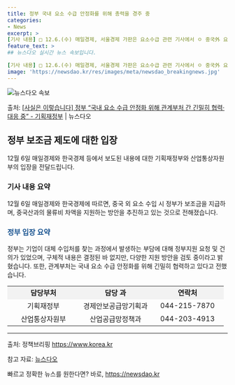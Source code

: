 ```yaml
---
title: 정부 국내 요소 수급 안정화를 위해 총력을 경주 중
categories:
- News
excerpt: >
[기사 내용] □ 12.6.(수) 매일경제, 서울경제 가판은 요소수급 관련 기사에서 ㅇ 중국外 요소 수입땐 …
feature_text: >
## 뉴스다오 실시간 뉴스 속보입니다.

[기사 내용] □ 12.6.(수) 매일경제, 서울경제 가판은 요소수급 관련 기사에서 ㅇ 중국外 요소 수입땐 …
image: 'https://newsdao.kr/res/images/meta/newsdao_breakingnews.jpg'
---
```


![뉴스다오 속보](https://newsdao.kr/res/images/meta/newsdao_breakingnews.jpg)

<p>출처: <a href="https://newsdao.kr/2758" rel="dofollow">[사실은 이렇습니다] 정부 “국내 요소 수급 안정화 위해 관계부처 간 긴밀히 협력·대응 중” - 기획재정부</a> | 뉴스다오</p>

<h2 data-ke-size="size26">정부 보조금 제도에 대한 입장</h2>
<p data-ke-size="size16">12월 6일 매일경제와 한국경제 등에서 보도된 내용에 대한 기획재정부와 산업통상자원부의 입장을 전달드립니다.</p>

<h3>기사 내용 요약</h3>
<p data-ke-size="size16">12월 6일 매일경제와 한국경제에 따르면, 중국 외 요소 수입 시 정부가 보조금을 지급하며, 중국산과의 물류비 차액을 지원하는 방안을 추진하고 있는 것으로 전해졌습니다.</p>

<h3><b><span style="color: #1a5490;">정부 입장 요약</span></b></h3>
<p data-ke-size="size16">정부는 기업이 대체 수입처를 찾는 과정에서 발생하는 부담에 대해 정부지원 요청 및 건의가 있었으며, 구체적 내용은 결정된 바 없지만, 다양한 지원 방안을 검토 중이라고 밝혔습니다. 또한, 관계부처는 국내 요소 수급 안정화를 위해 긴밀히 협력하고 있다고 전했습니다.</p>

<table style="width: 100%;" data-ke-size="size16">
<tbody>
<tr style="height: 21px; background-color: #f2f2f2;">
<td style="width: 33%; text-align: center; height: 21px;"><b>담당부처</b></td>
<td style="width: 33%; text-align: center; height: 21px;"><b>담당 과</b></td>
<td style="width: 33%; text-align: center; height: 21px;"><b>연락처</b></td>
</tr>
<tr style="height: 21px;">
<td style="width: 33%; text-align: center; height: 21px;">기획재정부</td>
<td style="width: 33%; text-align: center; height: 21px;">경제안보공급망기획과</td>
<td style="width: 33%; text-align: center; height: 21px;">044-215-7870</td>
</tr>
<tr style="height: 21px;">
<td style="width: 33%; text-align: center; height: 21px;">산업통상자원부</td>
<td style="width: 33%; text-align: center; height: 21px;">산업공급망정책과</td>
<td style="width: 33%; text-align: center; height: 21px;">044-203-4913</td>
</tr>
</tbody>
</table>

<p data-ke-size="size16"></p>
<hr data-ke-size="size16">
<p data-ke-size="size16">출처: 정책브리핑 <a href="https://https://www.korea.kr">https://www.korea.kr</a></p>
<p data-ke-size="size16">참고 자료: <a href="https://newsdao.kr/2758">뉴스다오</a></p>
<p data-ke-size="size16"></p> 

빠르고 정확한 뉴스를 원한다면? 바로, <a href="https://newsdao.kr" rel="dofollow">https://newsdao.kr</a>


    

